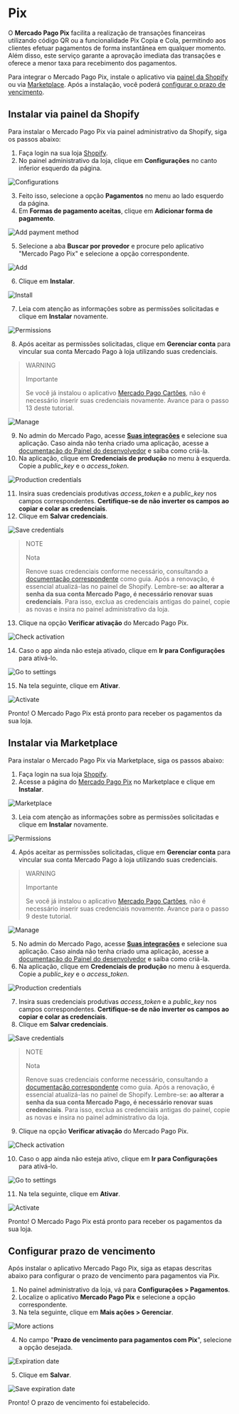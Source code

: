 # Pix

O **Mercado Pago Pix** facilita a realização de transações financeiras utilizando código QR ou a funcionalidade Pix Copia e Cola, permitindo aos clientes efetuar pagamentos de forma instantânea em qualquer momento. Além disso, este serviço garante a aprovação imediata das transações e oferece a menor taxa para recebimento dos pagamentos.

Para integrar o Mercado Pago Pix, instale o aplicativo via [painel da Shopify](/developers/pt/docs/shopify/integration-configuration/pix#bookmark_instalar_via_painel_da_shopify) ou via [Marketplace](/developers/pt/docs/shopify/integration-configuration/pix#bookmark_instalar_via_marketplace). Após a instalação, você poderá [configurar o prazo de vencimento](/developers/pt/docs/shopify/integration-configuration/pix#bookmark_configurar_prazo_de_vencimento).

## Instalar via painel da Shopify

Para instalar o Mercado Pago Pix via painel administrativo da Shopify, siga os passos abaixo:

1. Faça login na sua loja [Shopify](https://accounts.shopify.com/store-login).
2. No painel administrativo da loja, clique em **Configurações** no canto inferior esquerdo da página.

![Configurations](/images/shopify/pix-configurations.png) 

3. Feito isso, selecione a opção **Pagamentos** no menu ao lado esquerdo da página.
4. Em **Formas de pagamento aceitas**, clique em **Adicionar forma de pagamento**.

![Add payment method](/images/shopify/pix-add-payment-method.png) 

5. Selecione a aba **Buscar por provedor** e procure pelo aplicativo "Mercado Pago Pix" e selecione a opção correspondente. 

![Add](/images/shopify/pix-app-search.png) 

6. Clique em **Instalar**.

![Install](/images/shopify/pix-install.png) 

7. Leia com atenção as informações sobre as permissões solicitadas e clique em **Instalar** novamente.

![Permissions](/images/shopify/pix-permissions.png) 

8. Após aceitar as permissões solicitadas, clique em **Gerenciar conta** para vincular sua conta Mercado Pago à loja utilizando suas credenciais.

> WARNING
>
> Importante
>
> Se você já instalou o aplicativo [Mercado Pago Cartões](/developers/pt/docs/shopify/integration-configuration/checkout-cards), não é necessário inserir suas credenciais novamente. Avance para o passo 13 deste tutorial.

![Manage](/images/shopify/pix-manage-account.png) 

9. No admin do Mercado Pago, acesse [**Suas integrações**](/developers/panel/app) e selecione sua aplicação. Caso ainda não tenha criado uma aplicação, acesse a [documentação do Painel do desenvolvedor](/developers/pt/docs/shopify/additional-content/your-integrations/dashboard) e saiba como criá-la.
10. Na aplicação, clique em **Credenciais de produção** no menu à esquerda. Copie a *public_key* e o *access_token*.

![Production credentials](/images/woocomerce/test-prod-credentials-api.png)

11. Insira suas credenciais produtivas *access_token* e a *public_key* nos campos correspondentes. **Certifique-se de não inverter os campos ao copiar e colar as credenciais**.
12. Clique em **Salvar credenciais**.

![Save credentials](/images/shopify/pix-save-credentials.png)

> NOTE
>
> Nota
>
> Renove suas credenciais conforme necessário, consultando a [documentação correspondente](/developers/pt/docs/shopify/best-practices/credentials-best-practices/secure-credentials) como guia. Após a renovação, é essencial atualizá-las no painel de Shopify. Lembre-se: **ao alterar a senha da sua conta Mercado Pago, é necessário renovar suas credenciais**. Para isso, exclua as credenciais antigas do painel, copie as novas e insira no painel administrativo da loja.

13. Clique na opção **Verificar ativação** do Mercado Pago Pix. 

![Check activation](/images/shopify/pix-check-activation.png)

14. Caso o app ainda não esteja ativado, clique em **Ir para Configurações** para ativá-lo.

![Go to settings](/images/shopify/pix-go-to-settings.png)

15. Na tela seguinte, clique em **Ativar**.

![Activate](/images/shopify/pix-activate.png)

Pronto! O Mercado Pago Pix está pronto para receber os pagamentos da sua loja.

## Instalar via Marketplace

Para instalar o Mercado Pago Pix via Marketplace, siga os passos abaixo:

1. Faça login na sua loja [Shopify](https://accounts.shopify.com/store-login).
2. Acesse a página do [Mercado Pago Pix]() no Marketplace e clique em **Instalar**. 

![Marketplace](/images/shopify/pix-marketplace-install.png)

3. Leia com atenção as informações sobre as permissões solicitadas e clique em **Instalar** novamente.

![Permissions](/images/shopify/pix-permissions.png) 

4. Após aceitar as permissões solicitadas, clique em **Gerenciar conta** para vincular sua conta Mercado Pago à loja utilizando suas credenciais.

> WARNING
>
> Importante
>
> Se você já instalou o aplicativo [Mercado Pago Cartões](/developers/pt/docs/shopify/integration-configuration/checkout-cards), não é necessário inserir suas credenciais novamente. Avance para o passo 9 deste tutorial.

![Manage](/images/shopify/pix-manage-account.png) 

5. No admin do Mercado Pago, acesse [**Suas integrações**](/developers/panel/app) e selecione sua aplicação. Caso ainda não tenha criado uma aplicação, acesse a [documentação do Painel do desenvolvedor](/developers/pt/docs/shopify/additional-content/your-integrations/dashboard) e saiba como criá-la.
6. Na aplicação, clique em **Credenciais de produção** no menu à esquerda. Copie a *public_key* e o *access_token*.

![Production credentials](/images/shopify/test-prod-credentials-api.png)

7. Insira suas credenciais produtivas *access_token* e a *public_key* nos campos correspondentes. **Certifique-se de não inverter os campos ao copiar e colar as credenciais**.
8. Clique em **Salvar credenciais**.

![Save credentials](/images/shopify/pix-save-credentials.png)

> NOTE
>
> Nota
>
> Renove suas credenciais conforme necessário, consultando a [documentação correspondente](/developers/pt/docs/shopify/best-practices/credentials-best-practices/secure-credentials) como guia. Após a renovação, é essencial atualizá-las no painel de Shopify. Lembre-se: **ao alterar a senha da sua conta Mercado Pago, é necessário renovar suas credenciais**. Para isso, exclua as credenciais antigas do painel, copie as novas e insira no painel administrativo da loja.

9. Clique na opção **Verificar ativação** do Mercado Pago Pix. 

![Check activation](/images/shopify/pix-check-activation.png)

10. Caso o app ainda não esteja ativo, clique em **Ir para Configurações** para ativá-lo.

![Go to settings](/images/shopify/pix-go-to-settings.png)

11. Na tela seguinte, clique em **Ativar**.

![Activate](/images/shopify/pix-activate.png)

Pronto! O Mercado Pago Pix está pronto para receber os pagamentos da sua loja.

## Configurar prazo de vencimento

Após instalar o aplicativo Mercado Pago Pix, siga as etapas descritas abaixo para configurar o prazo de vencimento para pagamentos via Pix.

1. No painel administrativo da loja, vá para **Configurações > Pagamentos**.
2. Localize o aplicativo **Mercado Pago Pix** e selecione a opção correspondente.
3. Na tela seguinte, clique em **Mais ações > Gerenciar**.

![More actions](/images/shopify/pix-more-actions.png)

4. No campo "**Prazo de vencimento para pagamentos com Pix**", selecione a opção desejada.

![Expiration date](/images/shopify/pix-expiration-date.png)

5. Clique em **Salvar**.

![Save expiration date](/images/shopify/pix-save-expiration-date.png)

Pronto! O prazo de vencimento foi estabelecido.